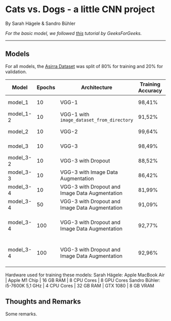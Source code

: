 # Cats vs. Dogs - a little CNN project

By Sarah Hägele & Sandro Bühler

*For the basic model, we followed [this](https://www.geeksforgeeks.org/cat-dog-classification-using-convolutional-neural-network-in-python/) tutorial by GeeksForGeeks.*

---

## Models
For all models, the [Asirra Dataset](https://www.kaggle.com/c/dogs-vs-cats/data) was split of 80% for training and 20% for validation.

| Model | Epochs | Architecture | Training Accuracy | Validation Accuracy | Time | Hardware |
|---|---|---|---|---|---|---|
| model_1 | 10 | VGG-1 | 98,41% | 70,216% | 00:15:09 | Sarah Hägele |
| model_1-2 | 10 | VGG-1 with `image_dataset_from_directory` | 91,52% | 68,22% | 00:15:54 | Sarah Hägele |
| model_2 | 10 | VGG-2 | 99,64% | 76,09% | 00:15:22 | Sarah Hägele |
| model_3 | 10 | VGG-3 | 98,49% | 78,978% | 00:18:22 | Sarah Hägele |
| model_3-2 | 10 | VGG-3 with Dropout | 88,52% | 82,633% | 00:17:50 | Sarah Hägele |
| model_3-3 | 10 | VGG-3 with Image Data Augmentation | 86,42% | 85,914% | 00:20:21 | Sarah Hägele |
| model_3-4 | 10 | VGG-3 with Dropout and Image Data Augmentation | 81,99% | 84,597% | 00:21:17 | Sarah Hägele |
| model_3-4 | 50 | VGG-3 with Dropout and Image Data Augmentation | 91,09% | 91,513% | 01:46:30 | Sarah Hägele |
| model_3-4 | 100 | VGG-3 with Dropout and Image Data Augmentation | 92,77% | 93,46% | 17:23:05 | Sandro Bühler (CPU only) |
| model_3-4 | 100 | VGG-3 with Dropout and Image Data Augmentation | 92,96% | 93,95% | 5:57:47 | Sandro Bühler (CPU + GPU)|

Hardware used for training these models:
Sarah Hägele:
Apple MacBook Air | Apple M1 Chip | 16 GB RAM | 8 CPU Cores | 8 GPU Cores
Sandro Bühler:
i5-7600K 5,1 GHz | 4 CPU Cores | 32 GB RAM | GTX 1080 | 8 GB VRAM

## Thoughts and Remarks

Some remarks.